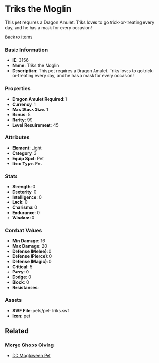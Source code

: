 # Triks the Moglin

This pet requires a Dragon Amulet. Triks loves to go trick-or-treating every day, and he has a mask for every occasion!

[Back to Items](../items.md)

### Basic Information

- **ID**: 3156
- **Name**: Triks the Moglin
- **Description**: This pet requires a Dragon Amulet. Triks loves to go trick-or-treating every day, and he has a mask for every occasion!

### Properties

- **Dragon Amulet Required**: 1
- **Currency**: 1
- **Max Stack Size**: 1
- **Bonus**: 5
- **Rarity**: 99
- **Level Requirement**: 45

### Attributes

- **Element**: Light
- **Category**: 3
- **Equip Spot**: Pet
- **Item Type**: Pet

### Stats

- **Strength**: 0
- **Dexterity**: 0
- **Intelligence**: 0
- **Luck**: 0
- **Charisma**: 0
- **Endurance**: 0
- **Wisdom**: 0

### Combat Values

- **Min Damage**: 16
- **Max Damage**: 20
- **Defense (Melee)**: 0
- **Defense (Pierce)**: 0
- **Defense (Magic)**: 0
- **Critical**: 5
- **Parry**: 0
- **Dodge**: 0
- **Block**: 0
- **Resistances**: 

### Assets

- **SWF File**: pets/pet-Triks.swf
- **Icon**: pet

## Related

### Merge Shops Giving

- [DC Mogloween Pet](../merge-shops/60-dc-mogloween-pet.md)

